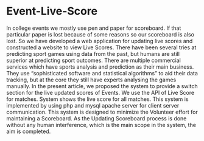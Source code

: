 # Event-Live-Score
In college events we mostly use pen and paper for scoreboard. If that particular paper is lost because of some reasons so our scoreboard is also lost. So we have developed a web application for updating live scores and constructed a website to view Live Scores.  There have been several tries at predicting sport games using data from the past, but humans are still superior at predicting sport outcomes. There are multiple commercial services which have sports analysis and prediction as their main business. They use “sophisticated software and statistical algorithms” to aid their data tracking, but at the core they still have experts analysing the games manually. In the present article, we proposed the system to provide a switch section for the live updated scores of Events. We use the API of Live Score for matches. System shows the live score for all matches. This system is implemented by using php and mysql apache server for client server communication.  This system is designed to minimize the Volunteer effort for maintaining a Scoreboard. As the Updating Scoreboard process is done without any human interference, which is the main scope in the system, the aim is completed.
